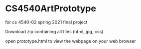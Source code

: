 # CS4540ArtPrototype
for cs 4540-02 spring 2021 final project

Download zip containing all files (html, jpg, css)

open prototype.html to view the webpage on your web browser
